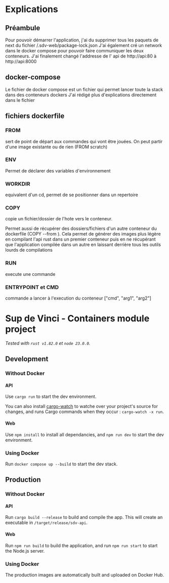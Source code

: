 # Explications

## Préambule
Pour pouvoir démarrer l'application, j'ai du supprimer tous les paquets de next du fichier /.sdv-web/package-lock.json
J'ai également cré un network dans le docker compose pour pouvoir faire communiquer les deux conteneurs. J'ai finalement changé l'addresse de l' api de http://api:80 à http://api:8000


## docker-compose
Le fichier de docker compose est un fichier qui permet lancer toute la stack dans des conteneurs dockers
J'ai rédigé plus d'explications directement dans le fichier

## fichiers dockerfile
### FROM
sert de point de départ aux commandes qui vont être jouées. On peut partir d'une image existante ou de rien (FROM scratch)
### ENV
Permet de déclarer des variables d'environnement
 
### WORKDIR 
equivalent d'un cd, permet de se positionner dans un repertoire
### COPY 
copie un fichier/dossier de l'hote vers le conteneur. 

Permet aussi de récupérer des dossiers/fichiers d'un autre conteneur du dockerfile (COPY --from <nom>). Cela permet de générer des images plus légère en compilant l'api rust dans un premier conteneur puis en ne récupérant que l'application compilée dans un autre en laissant derrière tous les outils lourds de compilations

### RUN 
execute une commande
### ENTRYPOINT et CMD
commande a lancer à l'execution du conteneur ["cmd", "arg1", "arg2"]


# Sup de Vinci - Containers module project

*Tested with `rust v1.82.0` et `node 23.0.0`.*

## Development

### Without  Docker

#### API

Use `cargo run` to start the dev environment.

You can also install [cargo-watch](https://crates.io/crates/cargo-watch) to watche over your project's source for changes, and runs Cargo commands when they occur : `cargo-watch -x run`.

#### Web

Use `npm install` to install all dependancies, and `npm run dev` to start the dev environment.

### Using Docker

Run `docker compose up --build` to start the dev stack.


## Production

### Without Docker

#### API

Run `cargo build --release` to build and compile the app. This will create an executable in `/target/release/sdv-api`.

#### Web

Run `npm run build` to build the application, and run `npm run start` to start the Node.js server. 

### Using Docker

The production images are automatically built and uploaded on Docker Hub.
